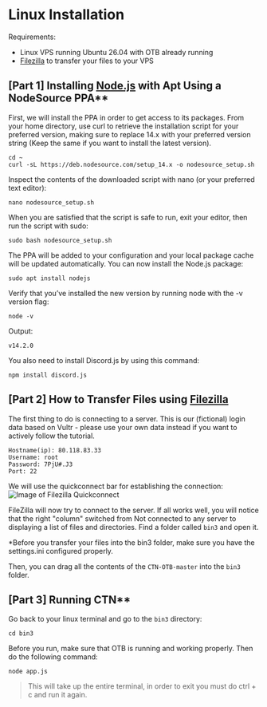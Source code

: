 # Linux Installation
Requirements:
* Linux VPS running Ubuntu 26.04 with OTB already running
* [Filezilla](https://filezilla-project.org/download.php?type=client#close) to transfer your files to your VPS

## [Part 1] Installing [Node.js](https://nodejs.org/en/) with Apt Using a NodeSource PPA**

First, we will install the PPA in order to get access to its packages. From your home directory, use curl to retrieve the installation script for your preferred version, making sure to replace 14.x with your preferred version string (Keep the same if you want to install the latest version).
```
cd ~
curl -sL https://deb.nodesource.com/setup_14.x -o nodesource_setup.sh
```

Inspect the contents of the downloaded script with nano (or your preferred text editor):
```
nano nodesource_setup.sh
```

When you are satisfied that the script is safe to run, exit your editor, then run the script with sudo:
```
sudo bash nodesource_setup.sh
```

The PPA will be added to your configuration and your local package cache will be updated automatically. You can now install the Node.js package:
```
sudo apt install nodejs
```

Verify that you’ve installed the new version by running node with the -v version flag:
```
node -v
```

Output:
```
v14.2.0
```


You also need to install Discord.js by using this command:
```
npm install discord.js
```

## [Part 2] How to Transfer Files using [Filezilla](https://filezilla-project.org/download.php?type=client#close)

The first thing to do is connecting to a server.
This is our (fictional) login data based on Vultr - please use your own data instead if you want to actively follow the tutorial.

```
Hostname(ip): 80.118.83.33
Username: root
Password: 7PjU#.J3
Port: 22
```

We will use the quickconnect bar for establishing the connection:
![Image of Filezilla Quickconnect](https://i.imgur.com/NBBYRR5.png)

FileZilla will now try to connect to the server. If all works well, you will notice that the right "column" switched from Not connected to any server to displaying a list of files and directories. Find a folder called `bin3` and open it.

*Before you transfer your files into the bin3 folder, make sure you have the settings.ini configured properly.

Then, you can drag all the contents of the `CTN-OTB-master` into the `bin3` folder.

## [Part 3] Running CTN**
Go back to your linux terminal and go to the `bin3` directory:
```
cd bin3
```
Before you run, make sure that OTB is running and working properly. Then do the following command:
```
node app.js
```
> This will take up the entire terminal, in order to exit you must do ctrl + c and run it again.

